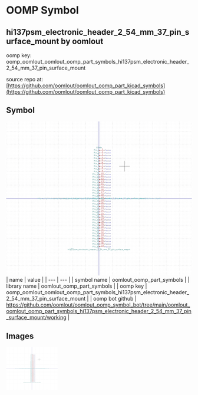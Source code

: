 # OOMP Symbol  
## hi137psm_electronic_header_2_54_mm_37_pin_surface_mount  by oomlout  
  
oomp key: oomp_oomlout_oomlout_oomp_part_symbols_hi137psm_electronic_header_2_54_mm_37_pin_surface_mount  
  
source repo at: [https://github.com/oomlout/oomlout_oomp_part_kicad_symbols](https://github.com/oomlout/oomlout_oomp_part_kicad_symbols)  
## Symbol  
  
[![working.png](working_600.png)](working.png)  
| name | value | 
| --- | --- | 
| symbol name | oomlout_oomp_part_symbols | 
| library name | oomlout_oomp_part_symbols | 
| oomp key | oomp_oomlout_oomlout_oomp_part_symbols_hi137psm_electronic_header_2_54_mm_37_pin_surface_mount | 
| oomp bot github | https://github.com/oomlout/oomlout_oomp_symbol_bot/tree/main/oomlout_oomlout_oomp_part_symbols_hi137psm_electronic_header_2_54_mm_37_pin_surface_mount/working | 
## Images  
  
[![working.png](working_140.png)](working.png)  

